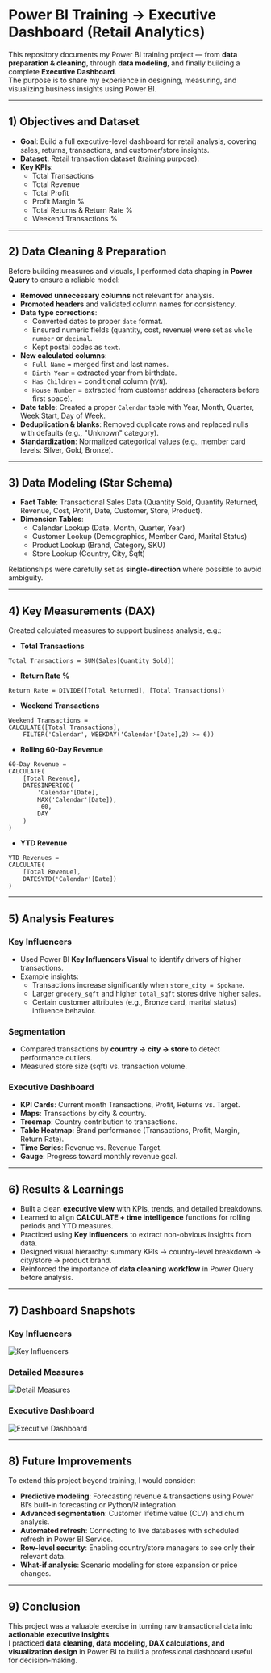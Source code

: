 # Power BI Training → Executive Dashboard (Retail Analytics)

This repository documents my Power BI training project — from **data preparation & cleaning**, through **data modeling**, and finally building a complete **Executive Dashboard**.  
The purpose is to share my experience in designing, measuring, and visualizing business insights using Power BI.

---

## 1) Objectives and Dataset

- **Goal**: Build a full executive-level dashboard for retail analysis, covering sales, returns, transactions, and customer/store insights.  
- **Dataset**: Retail transaction dataset (training purpose).  
- **Key KPIs**:  
  - Total Transactions  
  - Total Revenue  
  - Total Profit  
  - Profit Margin %  
  - Total Returns & Return Rate %  
  - Weekend Transactions %  

---

## 2) Data Cleaning & Preparation

Before building measures and visuals, I performed data shaping in **Power Query** to ensure a reliable model:

- **Removed unnecessary columns** not relevant for analysis.  
- **Promoted headers** and validated column names for consistency.  
- **Data type corrections**:  
  - Converted dates to proper `date` format.  
  - Ensured numeric fields (quantity, cost, revenue) were set as `whole number` or `decimal`.  
  - Kept postal codes as `text`.  
- **New calculated columns**:  
  - `Full Name` = merged first and last names.  
  - `Birth Year` = extracted year from birthdate.  
  - `Has Children` = conditional column (`Y/N`).  
  - `House Number` = extracted from customer address (characters before first space).  
- **Date table**: Created a proper `Calendar` table with Year, Month, Quarter, Week Start, Day of Week.  
- **Deduplication & blanks**: Removed duplicate rows and replaced nulls with defaults (e.g., "Unknown" category).  
- **Standardization**: Normalized categorical values (e.g., member card levels: Silver, Gold, Bronze).  

---

## 3) Data Modeling (Star Schema)

- **Fact Table**: Transactional Sales Data (Quantity Sold, Quantity Returned, Revenue, Cost, Profit, Date, Customer, Store, Product).  
- **Dimension Tables**:  
  - Calendar Lookup (Date, Month, Quarter, Year)  
  - Customer Lookup (Demographics, Member Card, Marital Status)  
  - Product Lookup (Brand, Category, SKU)  
  - Store Lookup (Country, City, Sqft)  

Relationships were carefully set as **single-direction** where possible to avoid ambiguity.

---

## 4) Key Measurements (DAX)

Created calculated measures to support business analysis, e.g.:

- **Total Transactions**
```DAX
Total Transactions = SUM(Sales[Quantity Sold])
```

- **Return Rate %**
```DAX
Return Rate = DIVIDE([Total Returned], [Total Transactions])
```

- **Weekend Transactions**
```DAX
Weekend Transactions = 
CALCULATE([Total Transactions], 
    FILTER('Calendar', WEEKDAY('Calendar'[Date],2) >= 6))
```

- **Rolling 60-Day Revenue**
```DAX
60-Day Revenue = 
CALCULATE(
    [Total Revenue],
    DATESINPERIOD(
        'Calendar'[Date],
        MAX('Calendar'[Date]),
        -60,
        DAY
    )
)
```

- **YTD Revenue**
```DAX
YTD Revenues = 
CALCULATE(
    [Total Revenue],
    DATESYTD('Calendar'[Date])
)
```

---

## 5) Analysis Features

### Key Influencers
- Used Power BI **Key Influencers Visual** to identify drivers of higher transactions.  
- Example insights:  
  - Transactions increase significantly when `store_city = Spokane`.  
  - Larger `grocery_sqft` and higher `total_sqft` stores drive higher sales.  
  - Certain customer attributes (e.g., Bronze card, marital status) influence behavior.

### Segmentation
- Compared transactions by **country → city → store** to detect performance outliers.  
- Measured store size (sqft) vs. transaction volume.

### Executive Dashboard
- **KPI Cards**: Current month Transactions, Profit, Returns vs. Target.  
- **Maps**: Transactions by city & country.  
- **Treemap**: Country contribution to transactions.  
- **Table Heatmap**: Brand performance (Transactions, Profit, Margin, Return Rate).  
- **Time Series**: Revenue vs. Revenue Target.  
- **Gauge**: Progress toward monthly revenue goal.

---

## 6) Results & Learnings

- Built a clean **executive view** with KPIs, trends, and detailed breakdowns.  
- Learned to align **CALCULATE + time intelligence** functions for rolling periods and YTD measures.  
- Practiced using **Key Influencers** to extract non-obvious insights from data.  
- Designed visual hierarchy: summary KPIs → country-level breakdown → city/store → product brand.  
- Reinforced the importance of **data cleaning workflow** in Power Query before analysis.  

---

## 7) Dashboard Snapshots

### Key Influencers
![Key Influencers](key_influence.png)

### Detailed Measures
![Detail Measures](detail.png)

### Executive Dashboard
![Executive Dashboard](excecutive_db.png)

---

## 8) Future Improvements

To extend this project beyond training, I would consider:

- **Predictive modeling**: Forecasting revenue & transactions using Power BI’s built-in forecasting or Python/R integration.  
- **Advanced segmentation**: Customer lifetime value (CLV) and churn analysis.  
- **Automated refresh**: Connecting to live databases with scheduled refresh in Power BI Service.  
- **Row-level security**: Enabling country/store managers to see only their relevant data.  
- **What-if analysis**: Scenario modeling for store expansion or price changes.  

---

## 9) Conclusion

This project was a valuable exercise in turning raw transactional data into **actionable executive insights**.  
I practiced **data cleaning, data modeling, DAX calculations, and visualization design** in Power BI to build a professional dashboard useful for decision-making.


